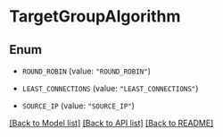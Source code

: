 # TargetGroupAlgorithm

## Enum


* `ROUND_ROBIN` (value: `"ROUND_ROBIN"`)

* `LEAST_CONNECTIONS` (value: `"LEAST_CONNECTIONS"`)

* `SOURCE_IP` (value: `"SOURCE_IP"`)


[[Back to Model list]](../README.md#documentation-for-models) [[Back to API list]](../README.md#documentation-for-api-endpoints) [[Back to README]](../README.md)


